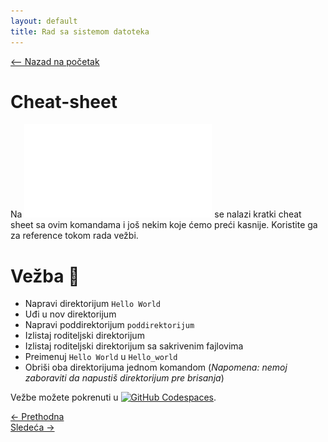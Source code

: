 ```yaml
---
layout: default
title: Rad sa sistemom datoteka
---
```


<link rel="stylesheet" href="/UNIX-beginner-course/assets/css/custom.css">

<script async src="https://www.googletagmanager.com/gtag/js?id=G-XXXXXXXXXX"></script>
<script>
  window.dataLayer = window.dataLayer || [];
  function gtag(){dataLayer.push(arguments);}
  gtag('js', new Date());
  gtag('config', 'G-Q6NY1G1P9S');
</script>
<script defer data-domain="dianasantavec.github.io/unix-beginner-course" src="https://plausible.io/js/script.outbound-links.tagged-events.js"></script>

<div style="margin-bottom: 1em;">
  <a href="/UNIX-beginner-course/" class="button-nav">⟵ Nazad na početak</a>
</div>

# Cheat-sheet
Na ![ovom linku](../assets/cheat_sheet.pdf) se nalazi kratki cheat sheet sa ovim komandama i još nekim koje ćemo preći kasnije. Koristite ga za reference tokom rada vežbi.

# Vežba 👷

* Napravi direktorijum `Hello World`
* Uđi u nov direktorijum
* Napravi poddirektorijum `poddirektorijum`
* Izlistaj roditeljski direktorijum
* Izlistaj roditeljski direktorijum sa sakrivenim fajlovima
* Preimenuj `Hello World` u `Hello_world`
* Obriši oba direktorijuma jednom komandom (*Napomena: nemoj zaboraviti da napustiš direktorijum pre brisanja*)

Vežbe možete pokrenuti u [![GitHub Codespaces](https://github.com/codespaces/badge.svg)](https://github.com/codespaces/new/?repo=dianasantavec/UNIX-beginner-course&devcontainer_path=.devcontainer/devcontainer.json).


<div class="nav-buttons-wrapper">
  <div class="nav-left">
    <a href="2_7-mv.html" class="button-nav">← Prethodna</a>
  </div>
  <div class="nav-right">
    <a href="3_1-faster_terminal_navigation.html" class="button-nav">Sledeća →</a>
  </div>
</div>
